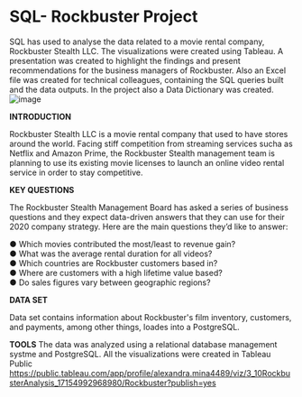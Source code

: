 # SQL- Rockbuster Project
SQL has used to analyse the data related to a movie rental company, Rockbuster Stealth LLC. The visualizations were created using Tableau. 
A presentation was created to highlight the findings and present recommendations for the business managers of Rockbuster. Also an Excel file was created for technical colleagues, containing the SQL queries built and the data outputs. In the project also a Data Dictionary was created.
![image](https://github.com/AlexandraMina/SQL-RockbusterProject/assets/169406778/61cfc57a-4a3f-4ce0-b739-b537738780d1)


**INTRODUCTION**

Rockbuster Stealth LLC is a movie rental company that used to have stores around the world. Facing stiff competition from streaming services sucha as Netflix and Amazon Prime, the Rockbuster Stealth management team is planning to use its existing movie licenses to launch an online video rental service in order to stay competitive.

**KEY QUESTIONS**

The  Rockbuster  Stealth  Management  Board  has  asked  a  series  of  business  questions  and  they  expect  data-driven  answers  that  they  can  use  for  their  2020   company  strategy.  Here  are  the  main  questions  they’d  like  to  answer:  

● Which  movies  contributed  the  most/least  to  revenue  gain?  
● What  was  the  average  rental  duration  for  all  videos?    
● Which  countries  are  Rockbuster  customers  based  in?   
● Where  are  customers  with  a  high  lifetime  value  based?   
● Do  sales  figures  vary  between  geographic  regions?  


**DATA SET**

Data set contains information about Rockbuster's film inventory,  customers, and payments, among other things, loades into a PostgreSQL.

**TOOLS**
The data was analyzed using a relational database management systme and PostgreSQL.
All the visualizations were created in Tableau Public https://public.tableau.com/app/profile/alexandra.mina4489/viz/3_10RockbusterAnalysis_17154992968980/Rockbuster?publish=yes

